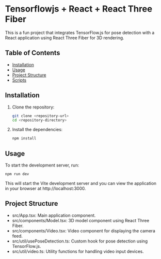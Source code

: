 # Tensorflowjs + React + React Three Fiber

This is a fun project that integrates TensorFlow.js for pose detection with a React application using React Three Fiber for 3D rendering.

## Table of Contents

- [Installation](#installation)
- [Usage](#usage)
- [Project Structure](#project-structure)
- [Scripts](#scripts)

## Installation

1. Clone the repository:
    ```sh
    git clone <repository-url>
    cd <repository-directory>
    ```

2. Install the dependencies:
    ```sh
    npm install
    ```

## Usage

To start the development server, run:
```sh
npm run dev
```
This will start the Vite development server and you can view the application in your browser at http://localhost:3000.

## Project Structure
- src/App.tsx: Main application component.
- src/components/Model.tsx: 3D model component using React Three Fiber.
- src/components/Video.tsx: Video component for displaying the camera feed.
- src/util/usePoseDetection.ts: Custom hook for pose detection using TensorFlow.js.
- src/util/video.ts: Utility functions for handling video input devices.